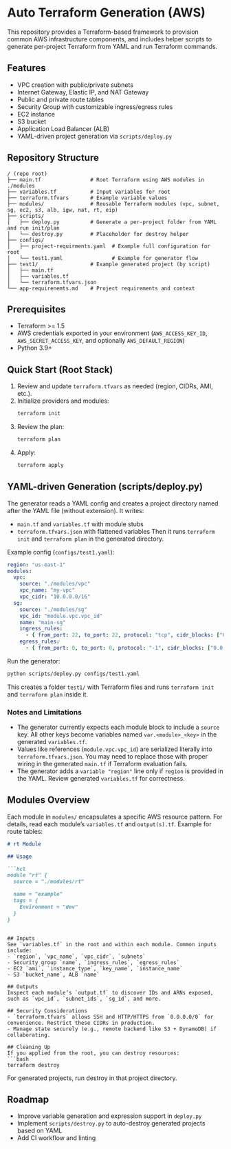 # Auto Terraform Generation (AWS)

This repository provides a Terraform-based framework to provision common AWS infrastructure components, and includes helper scripts to generate per-project Terraform from YAML and run Terraform commands.

## Features
- VPC creation with public/private subnets
- Internet Gateway, Elastic IP, and NAT Gateway
- Public and private route tables
- Security Group with customizable ingress/egress rules
- EC2 instance
- S3 bucket
- Application Load Balancer (ALB)
- YAML-driven project generation via `scripts/deploy.py`

## Repository Structure

```
/ (repo root)
├── main.tf                # Root Terraform using AWS modules in ./modules
├── variables.tf           # Input variables for root
├── terraform.tfvars       # Example variable values
├── modules/               # Reusable Terraform modules (vpc, subnet, sg, ec2, s3, alb, igw, nat, rt, eip)
├── scripts/
│   ├── deploy.py          # Generate a per-project folder from YAML and run init/plan
│   └── destroy.py         # Placeholder for destroy helper
├── configs/
│   ├── project-requirments.yaml  # Example full configuration for root
│   └── test1.yaml                # Example for generator flow
├── test1/                 # Example generated project (by script)
│   ├── main.tf
│   ├── variables.tf
│   └── terraform.tfvars.json
└── app-requirenemts.md    # Project requirements and context
```

## Prerequisites
- Terraform >= 1.5
- AWS credentials exported in your environment (`AWS_ACCESS_KEY_ID`, `AWS_SECRET_ACCESS_KEY`, and optionally `AWS_DEFAULT_REGION`)
- Python 3.9+

## Quick Start (Root Stack)
1. Review and update `terraform.tfvars` as needed (region, CIDRs, AMI, etc.).
2. Initialize providers and modules:
   ```bash
   terraform init
   ```
3. Review the plan:
   ```bash
   terraform plan
   ```
4. Apply:
   ```bash
   terraform apply
   ```

## YAML-driven Generation (scripts/deploy.py)
The generator reads a YAML config and creates a project directory named after the YAML file (without extension). It writes:
- `main.tf` and `variables.tf` with module stubs
- `terraform.tfvars.json` with flattened variables
Then it runs `terraform init` and `terraform plan` in the generated directory.

Example config (`configs/test1.yaml`):
```yaml
region: "us-east-1"
modules:
  vpc:
    source: "./modules/vpc"
    vpc_name: "my-vpc"
    vpc_cidr: "10.0.0.0/16"
  sg:
    source: "./modules/sg"
    vpc_id: "module.vpc.vpc_id"
    name: "main-sg"
    ingress_rules:
      - { from_port: 22, to_port: 22, protocol: "tcp", cidr_blocks: ["0.0.0.0/0"] }
    egress_rules:
      - { from_port: 0, to_port: 0, protocol: "-1", cidr_blocks: ["0.0.0.0/0"] }
```

Run the generator:
```bash
python scripts/deploy.py configs/test1.yaml
```
This creates a folder `test1/` with Terraform files and runs `terraform init` and `terraform plan` inside it.

### Notes and Limitations
- The generator currently expects each module block to include a `source` key. All other keys become variables named `var.<module>_<key>` in the generated `variables.tf`.
- Values like references (`module.vpc.vpc_id`) are serialized literally into `terraform.tfvars.json`. You may need to replace those with proper wiring in the generated `main.tf` if Terraform evaluation fails.
- The generator adds a `variable "region"` line only if `region` is provided in the YAML. Review generated `variables.tf` for correctness.

## Modules Overview
Each module in `modules/` encapsulates a specific AWS resource pattern. For details, read each module’s `variables.tf` and `output(s).tf`. Example for route tables:

```startLine:endLine:modules/rt/README.md
# rt Module

## Usage

```hcl
module "rt" {
  source = "./modules/rt"

  name = "example"
  tags = {
    Environment = "dev"
  }
}
```
```

## Inputs
See `variables.tf` in the root and within each module. Common inputs include:
- `region`, `vpc_name`, `vpc_cidr`, `subnets`
- Security group `name`, `ingress_rules`, `egress_rules`
- EC2 `ami`, `instance_type`, `key_name`, `instance_name`
- S3 `bucket_name`, ALB `name`

## Outputs
Inspect each module’s `output.tf` to discover IDs and ARNs exposed, such as `vpc_id`, `subnet_ids`, `sg_id`, and more.

## Security Considerations
- `terraform.tfvars` allows SSH and HTTP/HTTPS from `0.0.0.0/0` for convenience. Restrict these CIDRs in production.
- Manage state securely (e.g., remote backend like S3 + DynamoDB) if collaborating.

## Cleaning Up
If you applied from the root, you can destroy resources:
```bash
terraform destroy
```
For generated projects, run destroy in that project directory.

## Roadmap
- Improve variable generation and expression support in `deploy.py`
- Implement `scripts/destroy.py` to auto-destroy generated projects based on YAML
- Add CI workflow and linting
